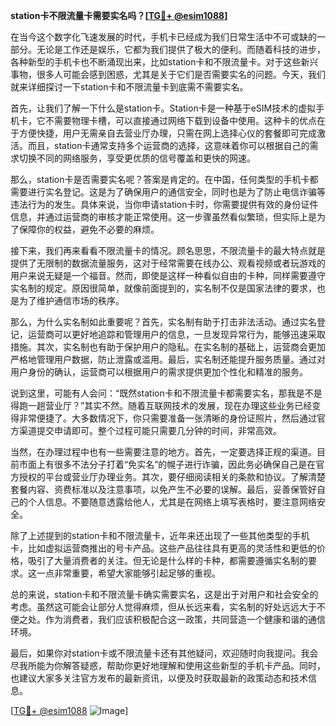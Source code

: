 **station卡不限流量卡需要实名吗？[[TG💪+ @esim1088](https://t.me/s/esim1088)]**

在当今这个数字化飞速发展的时代，手机卡已经成为我们日常生活中不可或缺的一部分。无论是工作还是娱乐，它都为我们提供了极大的便利。而随着科技的进步，各种新型的手机卡也不断涌现出来，比如station卡和不限流量卡。对于这些新兴事物，很多人可能会感到困惑，尤其是关于它们是否需要实名的问题。今天，我们就来详细探讨一下station卡和不限流量卡到底需不需要实名。

首先，让我们了解一下什么是station卡。Station卡是一种基于eSIM技术的虚拟手机卡，它不需要物理卡槽，可以直接通过网络下载到设备中使用。这种卡的优点在于方便快捷，用户无需亲自去营业厅办理，只需在网上选择心仪的套餐即可完成激活。而且，station卡通常支持多个运营商的选择，这意味着你可以根据自己的需求切换不同的网络服务，享受更优质的信号覆盖和更快的网速。

那么，station卡是否需要实名呢？答案是肯定的。在中国，任何类型的手机卡都需要进行实名登记。这是为了确保用户的通信安全，同时也是为了防止电信诈骗等违法行为的发生。具体来说，当你申请station卡时，你需要提供有效的身份证件信息，并通过运营商的审核才能正常使用。这一步骤虽然看似繁琐，但实际上是为了保障你的权益，避免不必要的麻烦。

接下来，我们再来看看不限流量卡的情况。顾名思思，不限流量卡的最大特点就是提供了无限制的数据流量服务，这对于经常需要在线办公、观看视频或者玩游戏的用户来说无疑是一个福音。然而，即使是这样一种看似自由的卡种，同样需要遵守实名制的规定。原因很简单，就像前面提到的，实名制不仅是国家法律的要求，也是为了维护通信市场的秩序。

那么，为什么实名制如此重要呢？首先，实名制有助于打击非法活动。通过实名登记，运营商可以更好地追踪和管理用户的信息，一旦发现异常行为，能够迅速采取措施。其次，实名制也有助于保护用户的隐私。在实名制的基础上，运营商会更加严格地管理用户数据，防止泄露或滥用。最后，实名制还能提升服务质量。通过对用户身份的确认，运营商可以根据用户的需求提供更加个性化和精准的服务。

说到这里，可能有人会问：“既然station卡和不限流量卡都需要实名，那我是不是得跑一趟营业厅？”其实不然。随着互联网技术的发展，现在办理这些业务已经变得非常便捷了。大多数情况下，你只需要准备一张清晰的身份证照片，然后通过官方渠道提交申请即可。整个过程可能只需要几分钟的时间，非常高效。

当然，在办理过程中也有一些需要注意的地方。首先，一定要选择正规的渠道。目前市面上有很多不法分子打着“免实名”的幌子进行诈骗，因此务必确保自己是在官方授权的平台或营业厅办理业务。其次，要仔细阅读相关的条款和协议。了解清楚套餐内容、资费标准以及注意事项，以免产生不必要的误解。最后，妥善保管好自己的个人信息。不要随意透露给他人，尤其是在网络上填写表格时，要注意网络安全。

除了上述提到的station卡和不限流量卡，近年来还出现了一些其他类型的手机卡，比如虚拟运营商推出的号卡产品。这些产品往往具有更高的灵活性和更低的价格，吸引了大量消费者的关注。但无论是什么样的卡种，都需要遵循实名制的要求。这一点非常重要，希望大家能够引起足够的重视。

总的来说，station卡和不限流量卡确实需要实名，这是出于对用户和社会安全的考虑。虽然这可能会让部分人觉得麻烦，但从长远来看，实名制的好处远远大于不便之处。作为消费者，我们应该积极配合这一政策，共同营造一个健康和谐的通信环境。

最后，如果你对station卡或不限流量卡还有其他疑问，欢迎随时向我提问。我会尽我所能为你解答疑惑，帮助你更好地理解和使用这些新型的手机卡产品。同时，也建议大家多关注官方发布的最新资讯，以便及时获取最新的政策动态和技术信息。

[[TG💪+ @esim1088](https://t.me/s/esim1088) ![Image](https://i.postimg.cc/4NQfJmqS/Snipaste-2025-05-13-00-14-12.png)]